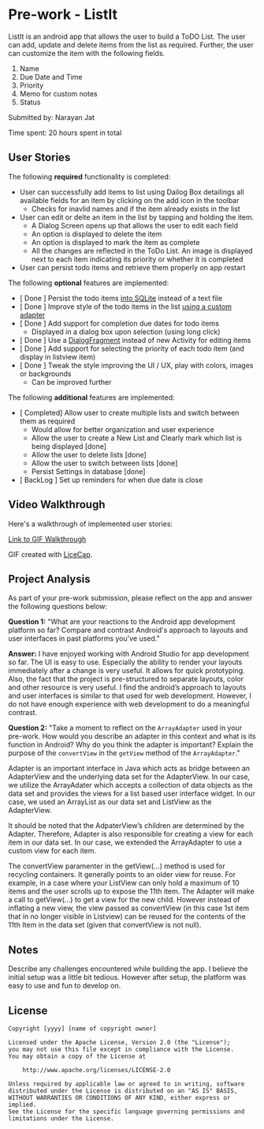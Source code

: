 # Pre-work - ListIt

ListIt is an android app that allows the user to build a ToDO List. The user can add, update and delete items from the list as required. Further, the user can customize 
the item with the following fields.
1) Name
2) Due Date and Time
3) Priority 
4) Memo for custom notes
5) Status

Submitted by: Narayan Jat

Time spent: 20 hours spent in total

## User Stories

The following **required** functionality is completed:

* User can successfully add items to list using Dailog Box detailings all available fields for an item by clicking on the add icon in the toolbar
    * Checks for inavlid names and if the item already exists in the list
* User can edit or delte an item in the list by tapping and holding the item.
    *  A Dialog Screen opens up that allows the user to edit each field
    * An option is displayed to delete the item
    * An option is displayed to mark the item as complete
    * All the changes are reflected in the ToDo List. An image is displayed next to each item indicating its priority or whether it is completed
* User can persist todo items  and retrieve them properly on app restart


The following **optional** features are implemented:

* [ Done ] Persist the todo items [into SQLite](http://guides.codepath.com/android/Persisting-Data-to-the-Device#sqlite) instead of a text file
* [ Done ] Improve style of the todo items in the list [using a custom adapter](http://guides.codepath.com/android/Using-an-ArrayAdapter-with-ListView)
* [ Done ] Add support for completion due dates for todo items 
    * Displayed in a dialog box upon selection (using long click)
* [ Done ] Use a [DialogFragment](http://guides.codepath.com/android/Using-DialogFragment) instead of new Activity for editing items
* [ Done ] Add support for selecting the priority of each todo item (and display in listview item)
* [ Done ] Tweak the style improving the UI / UX, play with colors, images or backgrounds
    *  Can be improved further

The following **additional** features are implemented:

* [ Completed] Allow user to create multiple lists and switch between them as required 
    * Would allow for better organization and user experience
    * Allow the user to create a New List and Clearly mark which list is being displayed [done]
    * Allow the user to delete lists [done]
    * Allow the user to switch between lists [done]
    * Persist Settings in database [done]
* [ BackLog ] Set up reminders for when due date is close

## Video Walkthrough

Here's a walkthrough of implemented user stories:

[Link to GIF Walkthrough](http://i.imgur.com/KZmDBaQ.gif)


GIF created with [LiceCap](http://www.cockos.com/licecap/).

## Project Analysis

As part of your pre-work submission, please reflect on the app and answer the following questions below:

**Question 1:** "What are your reactions to the Android app development platform so far? Compare and contrast Android's approach to layouts and user interfaces in past platforms you've used."

**Answer:** 
I have enjoyed working with Android Studio for app development so far. The UI is easy to use. Especially the ability to render your layouts immediately after a change is very useful. It 
allows for quick prototyping. Also, the fact that the project is pre-structured to separate layouts, color and other resource is very useful.
I find the android’s approach to layouts and user interfaces is similar to that used for web development. However, I do not have enough experience with web development to do a meaningful 
contrast.


**Question 2:** "Take a moment to reflect on the `ArrayAdapter` used in your pre-work. How would you describe an adapter in this context and what is its function in Android? Why do you think the adapter is important? Explain the purpose of the `convertView` in the `getView` method of the `ArrayAdapter`."

Adapter is an important interface in Java which acts as bridge between an AdapterView and the underlying data set for the AdapterView. In our case, we utilize the ArrayAdater which accepts a collection of data objects as the data set and provides the views for a list based user interface widget. In our case, we used an ArrayList as our data set and ListView as the AdapterView. 

 It should be noted that the AdpaterView’s children are determined by the Adapter. Therefore, Adapter is also responsible for creating a view for each item in our data set. In our case, we extended the ArrayAdapter to use a custom view for each item. 

 The convertView paramenter in the getView(…) method is used for recycling containers. It generally points to an older view for reuse. For example, in a case where your ListView can only hold a maximum of 10 items and the user scrolls up to expose the 11th item. The Adapter will make a call to getView(…) to get a view for the new child. However instead of inflating a new view, the view passed as convertView (in this case 1st item that in no longer visible in Listview) can be reused for the contents of the 11th Item in the data set (given that convertView is not null).

## Notes

Describe any challenges encountered while building the app.
I believe the initial setup was a little bit tedious. However after setup, the platform was easy to use and fun to develop on.

## License

    Copyright [yyyy] [name of copyright owner]

    Licensed under the Apache License, Version 2.0 (the "License");
    you may not use this file except in compliance with the License.
    You may obtain a copy of the License at

        http://www.apache.org/licenses/LICENSE-2.0

    Unless required by applicable law or agreed to in writing, software
    distributed under the License is distributed on an "AS IS" BASIS,
    WITHOUT WARRANTIES OR CONDITIONS OF ANY KIND, either express or implied.
    See the License for the specific language governing permissions and
    limitations under the License.